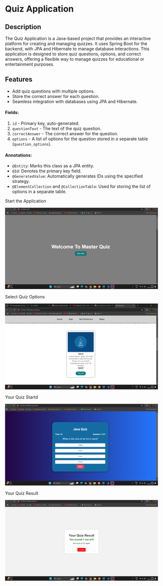 # Quiz Application

## Description
The Quiz Application is a Java-based project that provides an interactive platform for creating and managing quizzes. It uses Spring Boot for the backend, with JPA and Hibernate to manage database interactions. This application is designed to store quiz questions, options, and correct answers, offering a flexible way to manage quizzes for educational or entertainment purposes.

## Features
- Add quiz questions with multiple options.
- Store the correct answer for each question.
- Seamless integration with databases using JPA and Hibernate.
#### Fields:
1. `id` - Primary key, auto-generated.
2. `questionText` - The text of the quiz question.
3. `correctAnswer` - The correct answer for the question.
4. `options` - A list of options for the question stored in a separate table (`question_options`).

#### Annotations:
- `@Entity`: Marks this class as a JPA entity.
- `@Id`: Denotes the primary key field.
- `@GeneratedValue`: Automatically generates IDs using the specified strategy.
- `@ElementCollection` and `@CollectionTable`: Used for storing the list of options in a separate table.

Start the Application 

![Alt text](https://github.com/Shubhojit123/Quiz-App/blob/main/images/1.png?raw=true)


Select Quiz Options

![Alt text](https://github.com/Shubhojit123/Quiz-App/blob/main/images/2.png?raw=true)

Your Quiz Startd

![Alt text](https://github.com/Shubhojit123/Quiz-App/blob/main/images/3.png?raw=true)

Your Quiz Result

![Alt text](https://github.com/Shubhojit123/Quiz-App/blob/main/images/4.png?raw=true)



